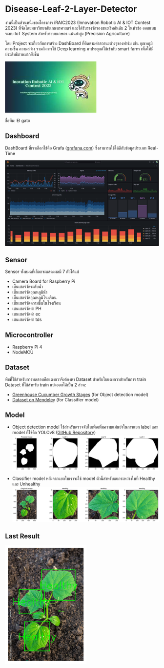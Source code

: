 # Disease-Leaf-2-Layer-Detector

งานนี้เป็นส่วนหนึ่งของโครงการ iRAIC2023 (Innovation Robotic AI & IOT Contest 2023) ที่จัดโดยมหาวิทยาลัยเกษตรศาสตร์ และได้รับรางวัลรองชนะเริศอันดับ 2 ในหัวข้อ ออกแบบระบบ IoT System สำหรับระบบเกษตร แม่นยำสูง (Precision Agriculture)

โดย Project จะเกี่ยวกับการสร้าง DashBoard ที่ติดตามค่าสถานะต่างๆของฟาร์ม เช่น อุณหภูมิ ความชื้น ความสว่าง รวมถึงการใช้ Deep learning มาประยุกต์ใช้เข้ากับ smart farm เพื่อให้มีประสิทธิภาพมากยิ่งขึ้น

[![iRAIC2023](images/iRAIC2023.jpg)](https://web.facebook.com/iRAIC2023/?_rdc=1&_rdr)

ชื่อทีม: El gato

## Dashboard

DashBoard ที่เราเลือกใช้คือ Grafa ([grafana.com](https://grafana.com)) ซึ่งสามารถใช้ได้ดีกับข้อมูลประเภท Real-Time

![Grafana Dashboard](images/grafana-dashboard-english.png)

## Sensor

Sensor ทั้งหมดที่เลือกจะแสดงผลมี 7 ตัวได้แก่
- Camera Board for Raspberry Pi
- เซ็นเซอร์วัดระดับน้ำ
- เซ็นเซอร์วัดอุณหภูมิน้ำ
- เซ็นเซอร์วัดอุณหภูมิโรงเรือน
- เซ็นเซอร์วัดความชื้นในโรงเรือน
- เซนเซอร์วัดค่า PH
- เซนเซอร์วัดค่า ec
- เซนเซอร์วัดค่า tds

## Microcontroller
- Raspberry Pi 4
- NodeMCU
    
## Dataset
พืชที่ใช้สำหรับการทดสอบคือแตงกวาจึงต้องหา Dataset สำหรับใบแตงกวาสำหรับการ train
Dataset ที่ใช้สำหรับ train แบ่งออกได้เป็น 2 ส่วน:
- [Greenhouse Cucumber Growth Stages](https://www.kaggle.com/datasets/farahseifeld/greenhouse-cucumber-growth-stages) (for Object detection model)
- [Dataset on Mendeley](https://data.mendeley.com/datasets/y6d3z6f8z9/1) (for Classifier model) 

## Model
- Object detection model ใช้สำหรับตรวจจับใบเพื่อเพิ่มความแม่นยำในการแยก label และ model ที่ใช้คือ YOLOv8 ([GitHub Repository](https://github.com/ultralytics/ultralytics))
    ![Yolo Result](images/Yoloresult.png)
    
- Classifier model หลังจากแยกใบเราจะใช้ model ตัวนี้สำหรับแยกระหว่างใบที่ Healthy และ Unhealthy
    ![Image](images/Classifierresult.png)

## Last Result  
![Result](images/result.png)
